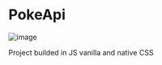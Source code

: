 # PokeApi
![image](https://user-images.githubusercontent.com/104278094/212501798-a574f4d2-f6c2-41f8-9281-0ef01e06d988.png)

Project builded in JS vanilla and native CSS

